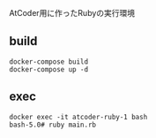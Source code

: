AtCoder用に作ったRubyの実行環境

## build
~~~
docker-compose build
docker-compose up -d
~~~

## exec
~~~
docker exec -it atcoder-ruby-1 bash
bash-5.0# ruby main.rb
~~~